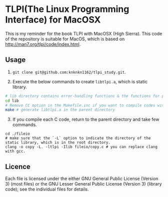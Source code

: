 # TLPI(The Linux Programming Interface) for MacOSX

This is my reminder for the book TLPI with MacOSX (High Sierra). This code of the repository is suitable for MacOS, which is based on http://man7.org/tlpi/code/index.html.

## Usage

1. `git clone git@github.com:knknkn1162/tlpi_study.git`.

2. Execute the below commands to create `libtlpi.a`, which is static library.

```bash
# lib directory contains error-handling functions & the functions for parsing command-line arguments
cd lib
# Remove CC option in the Makefile.inc if you want to compile codes with gcc.
make # generate libtlpi.a in the parent directory
```

3. If you compile each C code, return to the parent directory and take few commands.

```
cd ./fileio
# make sure that the `-L` option to indicate the directory of the static library, which is in the root directory.
clang -o copy -L. -ltlpi -Ilib fileio/copy.c # you can replace clang with gcc.
```

## Licence

Each file is licensed under the either GNU General Public License (Version 3) (most files) or the GNU Lesser General Public License (Version 3) (library code); see the individual files for details.
